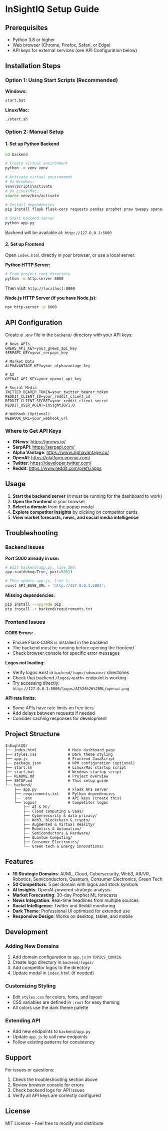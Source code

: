 # InSightIQ Setup Guide

## Prerequisites

- Python 3.8 or higher
- Web browser (Chrome, Firefox, Safari, or Edge)
- API keys for external services (see API Configuration below)

## Installation Steps

### Option 1: Using Start Scripts (Recommended)

**Windows:**
```bash
start.bat
```

**Linux/Mac:**
```bash
./start.sh
```

### Option 2: Manual Setup

#### 1. Set up Python Backend

```bash
cd backend

# Create virtual environment
python -m venv venv

# Activate virtual environment
# On Windows:
venv\Scripts\activate
# On Linux/Mac:
source venv/bin/activate

# Install dependencies
pip install flask flask-cors requests pandas prophet praw tweepy openai python-dotenv

# Start backend server
python app.py
```

Backend will be available at: `http://127.0.0.1:5000`

#### 2. Set up Frontend

Open `index.html` directly in your browser, or use a local server:

**Python HTTP Server:**
```bash
# From project root directory
python -m http.server 8000
```

Then visit: `http://localhost:8000`

**Node.js HTTP Server (if you have Node.js):**
```bash
npx http-server -p 8000
```

## API Configuration

Create a `.env` file in the `backend/` directory with your API keys:

```env
# News APIs
GNEWS_API_KEY=your_gnews_api_key
SERPAPI_KEY=your_serpapi_key

# Market Data
ALPHAVANTAGE_KEY=your_alphavantage_key

# AI
OPENAI_API_KEY=your_openai_api_key

# Social Media
TWITTER_BEARER_TOKEN=your_twitter_bearer_token
REDDIT_CLIENT_ID=your_reddit_client_id
REDDIT_CLIENT_SECRET=your_reddit_client_secret
REDDIT_USER_AGENT=InSightIQ/1.0

# Webhook (Optional)
WEBHOOK_URL=your_webhook_url
```

### Where to Get API Keys

- **GNews**: https://gnews.io/
- **SerpAPI**: https://serpapi.com/
- **Alpha Vantage**: https://www.alphavantage.co/
- **OpenAI**: https://platform.openai.com/
- **Twitter**: https://developer.twitter.com/
- **Reddit**: https://www.reddit.com/prefs/apps

## Usage

1. **Start the backend server** (it must be running for the dashboard to work)
2. **Open the frontend** in your browser
3. **Select a domain** from the popup modal
4. **Explore competitor insights** by clicking on competitor cards
5. **View market forecasts, news, and social media intelligence**

## Troubleshooting

### Backend Issues

**Port 5000 already in use:**
```python
# Edit backend/app.py, line 206:
app.run(debug=True, port=5001)

# Then update app.js, line 1:
const API_BASE_URL = 'http://127.0.0.1:5001';
```

**Missing dependencies:**
```bash
pip install --upgrade pip
pip install -r backend/requirements.txt
```

### Frontend Issues

**CORS Errors:**
- Ensure Flask-CORS is installed in the backend
- The backend must be running before opening the frontend
- Check browser console for specific error messages

**Logos not loading:**
- Verify logos exist in `backend/logos/<domain>/` directories
- Check that backend `/logos/<path>` endpoint is working
- Try accessing directly: `http://127.0.0.1:5000/logos/AI%20%26%20ML/openai.png`

**API rate limits:**
- Some APIs have rate limits on free tiers
- Add delays between requests if needed
- Consider caching responses for development

## Project Structure

```
InSightIQ/
├── index.html              # Main dashboard page
├── styles.css              # Dark theme styling
├── app.js                  # Frontend JavaScript
├── package.json            # NPM configuration (optional)
├── start.sh                # Linux/Mac startup script
├── start.bat               # Windows startup script
├── README.md               # Project overview
├── SETUP.md                # This setup guide
└── backend/
    ├── app.py              # Flask API server
    ├── requirements.txt    # Python dependencies
    ├── .env                # API keys (create this)
    └── logos/              # Competitor logos
        ├── AI & ML/
        ├── Cloud computing & Saas/
        ├── Cybersecurity & data privacy/
        ├── Web3, blockchain & crypto/
        ├── Augmented & Virtual Reality/
        ├── Robotics & Automation/
        ├── Semiconductors & Hardware/
        ├── Quantum Computing/
        ├── Consumer Electronics/
        └── Green tech & Energy innovations/
```

## Features

- **10 Strategic Domains**: AI/ML, Cloud, Cybersecurity, Web3, AR/VR, Robotics, Semiconductors, Quantum, Consumer Electronics, Green Tech
- **50 Competitors**: 5 per domain with logos and stock symbols
- **AI Insights**: OpenAI-powered strategic analysis
- **Market Forecasting**: 30-day Prophet ML forecasts
- **News Integration**: Real-time headlines from multiple sources
- **Social Intelligence**: Twitter and Reddit monitoring
- **Dark Theme**: Professional UI optimized for extended use
- **Responsive Design**: Works on desktop, tablet, and mobile

## Development

### Adding New Domains

1. Add domain configuration to `app.js` in `TOPICS_CONFIG`
2. Create logo directory in `backend/logos/`
3. Add competitor logos to the directory
4. Update modal in `index.html` (if needed)

### Customizing Styling

- Edit `styles.css` for colors, fonts, and layout
- CSS variables are defined in `:root` for easy theming
- All colors use the dark theme palette

### Extending API

- Add new endpoints to `backend/app.py`
- Update `app.js` to call new endpoints
- Follow existing patterns for consistency

## Support

For issues or questions:
1. Check the troubleshooting section above
2. Review browser console for errors
3. Check backend logs for API issues
4. Verify all API keys are correctly configured

## License

MIT License - Feel free to modify and distribute
